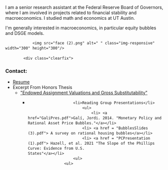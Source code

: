 
<!-- //banner -->
<!-- about -->
<div class="about">
    <div class="container">
        <div class="about-grids">
            <div class="col-md-6 about-grids-left">
                <div class="panel-group" id="accordion" role="tablist" aria-multiselectable="true">
                    <div class="panel panel-default">
                        <div id="collapseOne" class="panel-collapse collapse in" role="tabpanel">
                            <div class="panel-body panel_text">
                              <p>I am a senior research assistant at the Federal Reserve Board of Governors, where I am involved in projects related to financial stability and macroeconomics. I studied math and economics at UT Austin.
                              <br>
                              <p>I'm generally interested in macroeconomics, in particular equity bubbles and DSGE models.</p>
                            
                        
                <img src="face (2).png" alt=" " class="img-responsive" width="300" height="300"/>
            
            <div class="clearfix"> 
<!-- //about -->
<!-- footer -->
<div class="footer">
		<div class="container">
			<div class="footer-grids">
				<div class="col-md-4 footer-grid animated wow slideInLeft" data-wow-delay="0s">
                    <h3>Contact: </h3>
                    <p></p>
				</div>
                <div class="clearfix"> </div>
			</div>
			<div class="footer-grids1">
				<div class="footer-grids1-left animated wow slideInLeft">
                    			<ul>
						<li><a href="BrittResume221.pdf">Resume</a></li>
			    			<li>Excerpt From Honors Thesis
			    			<ul>
			    				<li><a href="ThesisSample.pdf"> "Endowed Assignment Valuations and Gross 														Substitutability" </a></li>
						<ul>
						<li>
			
					
						<li>Reading Group Presentations</li>
			        		<ul>
      							<li> <a href="GaliPres.pdf">Galí, Jordi. 2014. "Monetary Policy and Rational Asset Price Bubbles."</a></li>
							<li> <a href = "BubblesSlides (3).pdf"> A survey on rational housing bubbles</a></li>
							<li> <a href = "PCPresentation (1).pdf"> Hazell, et al. 2021 "The Slope of the Phillips Curve: Evidence from U.S. 								States"</a></li>
						<ul>
					<ul>
				
							

    					
	

	
